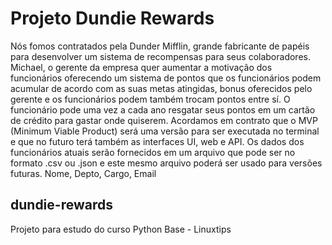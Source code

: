 # Projeto Dundie Rewards

Nós fomos contratados pela Dunder Mifflin, grande fabricante de papéis para desenvolver um sistema de recompensas para seus colaboradores.
Michael, o gerente da empresa quer aumentar a motivação dos funcionários oferecendo um sistema de pontos que os funcionários podem acumular de acordo com as suas metas atingidas, bonus oferecidos pelo gerente e os funcionários podem também trocam pontos entre sí.
O funcionário pode uma vez a cada ano resgatar seus pontos em um cartão de crédito para gastar onde quiserem.
Acordamos em contrato que o MVP (Minimum Viable Product) será uma versão para ser executada no terminal e que no futuro terá também as interfaces UI, web e API.
Os dados dos funcionários atuais serão fornecidos em um arquivo que pode ser no formato .csv ou .json e este mesmo arquivo poderá ser usado para versões futuras. Nome, Depto, Cargo, Email

## dundie-rewards
Projeto para estudo do curso Python Base - Linuxtips
